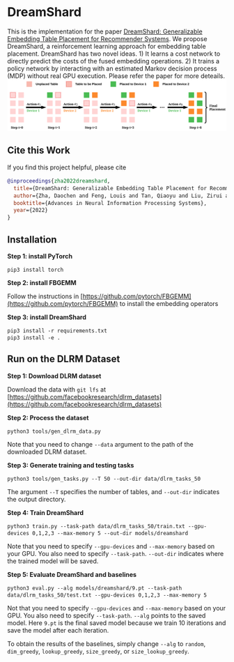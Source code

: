 # DreamShard

This is the implementation for the paper [DreamShard: Generalizable Embedding Table Placement for Recommender Systems](). We propose DreamShard, a reinforcement learning approach for embedding table placement. DreamShard has two novel ideas. 1) It learns a cost network to directly predict the costs of the fused embedding operations. 2) It trains a policy network by interacting with an estimated Markov decision process (MDP) without real GPU execution. Please refer the paper for more deteails.
<img width="800" src="./imgs/overview.png" alt="overview" />

## Cite this Work
If you find this project helpful, please cite
```bibtex
@inproceedings{zha2022dreamshard,
  title={DreamShard: Generalizable Embedding Table Placement for Recommender Systems},
  author={Zha, Daochen and Feng, Louis and Tan, Qiaoyu and Liu, Zirui and Lai, Kwei-Herng and Bhargav, Bhushanam and Tian, Yuandong and Kejariwal, Arun and Hu, Xia},
  booktitle={Advances in Neural Information Processing Systems},
  year={2022}
}
```

## Installation

**Step 1: install PyTorch**
```
pip3 install torch
```

**Step 2: install FBGEMM**

Follow the instructions in [https://github.com/pytorch/FBGEMM](https://github.com/pytorch/FBGEMM) to install the embedding operators

**Step 3: install DreamShard**
```
pip3 install -r requirements.txt
pip3 install -e .
```

## Run on the DLRM Dataset

**Step 1: Download DLRM dataset**

Download the data with `git lfs` at [https://github.com/facebookresearch/dlrm_datasets](https://github.com/facebookresearch/dlrm_datasets)

**Step 2: Process the dataset**
```
python3 tools/gen_dlrm_data.py
```
Note that you need to change `--data` argument to the path of the downloaded DLRM dataset.

**Step 3: Generate training and testing tasks**
```
python3 tools/gen_tasks.py --T 50 --out-dir data/dlrm_tasks_50
```
The argument `--T` specifies the number of tables, and `--out-dir` indicates the output directory.

**Step 4: Train DreamShard**
```
python3 train.py --task-path data/dlrm_tasks_50/train.txt --gpu-devices 0,1,2,3 --max-memory 5 --out-dir models/dreamshard
```
Note that you need to specify `--gpu-devices` and `--max-memory` based on your GPU. You also need to specify `--task-path`. `--out-dir` indicates where the trained model will be saved.

**Step 5: Evaluate DreamShard and baselines**
```
python3 eval.py --alg models/dreamshard/9.pt --task-path data/dlrm_tasks_50/test.txt --gpu-devices 0,1,2,3 --max-memory 5
```
Not that you need to specify `--gpu-devices` and `--max-memory` based on your GPU. You also need to specify `--task-path`. `--alg` points to the saved model. Here `9.pt` is the final saved model because we train 10 iterations and save the model after each iteration.

To obtain the results of the baselines, simply change `--alg` to `random`, `dim_greedy`, `lookup_greedy`, `size_greedy`, or `size_lookup_greedy`.
